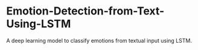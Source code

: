 # Emotion-Detection-from-Text-Using-LSTM
A deep learning model to classify emotions from textual input using LSTM.

